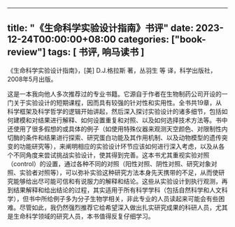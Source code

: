 
---
title: "《生命科学实验设计指南》书评"
date: 2023-12-24T00:00:00+08:00
categories: ["book-review"]
tags: [ 书评, 响马读书 ]
---

 《生命科学实验设计指南》，[美] D.J.格拉斯 著，丛羽生 等 译，科学出版社，2008年5月出版。

这是一本我向他人多次推荐过的专业书籍。它源自于作者在生物制药公司开设的一门关于实验设计的短期课程，因而具有较强的针对性和实用性。全书共19章，从科学框架及科学哲学的逻辑开始讲起，然后深入探讨实验设计的诸多细节，包括如何建模和对结果进行解释、如何设置重复和对照、以及如何选择技术方法等。书中还使用了很多假想的或具体的例子（如使用特殊仪器来观测天空颜色、对限制性内切酶的条件和结果进行探索、研究蛋白功能及其作用机制、以及动物模型的遗传突变的功能研究等），来阐明相应的实验设计环节应该如何进行深入考虑，以及从各个不同角度来尝试挑战实验设计，使其得到完善。这本书尤其重视实验对照（control）的设置，通过各种不同的对照（阳性对照、阴性对照、研究对象对照、实验者对照等），可以弥补实验这种研究方法本身先天携带的不足，从而使研究能够给出尽可能可信和有说服力的解释和结论。这些从实验设计到执行观测，再到结果解释和给出结论的过程，其实适用于所有科学学科（包括自然科学和人文科学），但书中所给例子多为分子生物学相关，非此专业的人员读起来可能会有些困难。尽管如此，我仍然强烈推荐它给希望深入做出扎实研究成果的科研人员，尤其是生命科学领域的研究人员，本书值得反复仔细学习。
